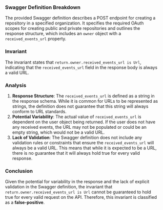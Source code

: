 ### Swagger Definition Breakdown
The provided Swagger definition describes a POST endpoint for creating a repository in a specified organization. It specifies the required OAuth scopes for creating public and private repositories and outlines the response structure, which includes an `owner` object with a `received_events_url` property.

### Invariant
The invariant states that `return.owner.received_events_url is Url`, indicating that the `received_events_url` field in the response body is always a valid URL.

### Analysis
1. **Response Structure**: The `received_events_url` is defined as a string in the response schema. While it is common for URLs to be represented as strings, the definition does not guarantee that this string will always conform to URL standards.
2. **Potential Variability**: The actual value of `received_events_url` is dependent on the user object being returned. If the user does not have any received events, the URL may not be populated or could be an empty string, which would not be a valid URL.
3. **Lack of Validation**: The Swagger definition does not include any validation rules or constraints that ensure the `received_events_url` will always be a valid URL. This means that while it is expected to be a URL, there is no guarantee that it will always hold true for every valid response.

### Conclusion
Given the potential for variability in the response and the lack of explicit validation in the Swagger definition, the invariant that `return.owner.received_events_url is Url` cannot be guaranteed to hold true for every valid request on the API. Therefore, this invariant is classified as a **false-positive**.
